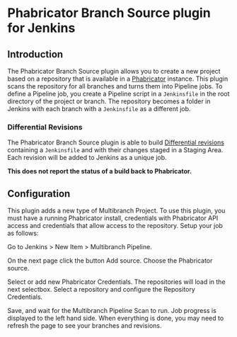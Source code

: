 # Phabricator Branch Source plugin for Jenkins

## Introduction

The Phabricator Branch Source plugin allows you to create a new project based on a repository that is available in a
[Phabricator](https://www.phacility.com/phabricator/) instance. This plugin scans the repository for all branches
and turns them into Pipeline jobs. To define a Pipeline job, you create a Pipeline script in a `Jenkinsfile` in the root
directory of the project or branch. The repository becomes a folder in Jenkins with each branch with a `Jenkinsfile` as
a different job.

### Differential Revisions

The Phabricator Branch Source plugin is able to build
[Differential revisions](https://www.phacility.com/phabricator/differential/) containing a `Jenkinsfile` and with
their changes staged in a Staging Area. Each revision will be added to Jenkins as a unique job.

**This does not report the status of a build back to Phabricator.**

## Configuration

This plugin adds a new type of Multibranch Project. To use this plugin, you must have a running Phabricator install,
credentials with Phabricator API access and credentials that allow access to the repository. Setup your job as follows:

Go to Jenkins > New Item > Multibranch Pipeline.

On the next page click the button Add source. Choose the Phabricator source.

Select or add new Phabricator Credentials. The repositories will load in the next selectbox. Select a repository and
configure the Repository Credentials.

Save, and wait for the Multibranch Pipeline Scan to run. Job progress is displayed to the left hand side. When
everything is done, you may need to refresh the page to see your branches and revisions.
